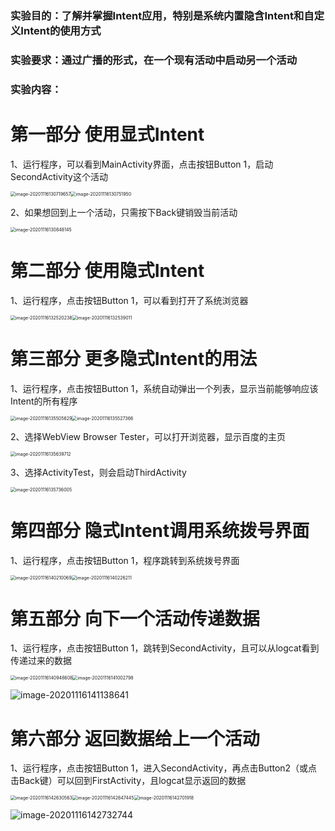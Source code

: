 ### 实验目的：了解并掌握Intent应用，特别是系统内置隐含Intent和自定义Intent的使用方式

### 实验要求：通过广播的形式，在一个现有活动中启动另一个活动

### 实验内容：

# 第一部分 使用显式Intent

1、运行程序，可以看到MainActivity界面，点击按钮Button 1，启动SecondActivity这个活动

<img src="实验4报告.assets/image-20201116130719657.png" alt="image-20201116130719657" style="zoom:50%;" /><img src="实验4报告.assets/image-20201116130751950.png" alt="image-20201116130751950" style="zoom:50%;" />

2、如果想回到上一个活动，只需按下Back键销毁当前活动

<img src="实验4报告.assets/image-20201116130848145.png" alt="image-20201116130848145" style="zoom:50%;" />

# 第二部分 使用隐式Intent

1、运行程序，点击按钮Button 1，可以看到打开了系统浏览器

<img src="实验4报告.assets/image-20201116132520238.png" alt="image-20201116132520238" style="zoom:50%;" /><img src="实验4报告.assets/image-20201116132539011.png" alt="image-20201116132539011" style="zoom:50%;" />

# 第三部分 更多隐式Intent的用法

1、运行程序，点击按钮Button 1，系统自动弹出一个列表，显示当前能够响应该Intent的所有程序

<img src="实验4报告.assets/image-20201116135505629.png" alt="image-20201116135505629" style="zoom:50%;" /><img src="实验4报告.assets/image-20201116135527366.png" alt="image-20201116135527366" style="zoom:50%;" />

2、选择WebView Browser Tester，可以打开浏览器，显示百度的主页

<img src="实验4报告.assets/image-20201116135639712.png" alt="image-20201116135639712" style="zoom:50%;" />

3、选择ActivityTest，则会启动ThirdActivity

<img src="实验4报告.assets/image-20201116135736005.png" alt="image-20201116135736005" style="zoom:50%;" />

# 第四部分 隐式Intent调用系统拨号界面

1、运行程序，点击按钮Button 1，程序跳转到系统拨号界面

<img src="实验4报告.assets/image-20201116140210069.png" alt="image-20201116140210069" style="zoom:50%;" /><img src="实验4报告.assets/image-20201116140226211.png" alt="image-20201116140226211" style="zoom:50%;" />

# 第五部分 向下一个活动传递数据

1、运行程序，点击按钮Button 1，跳转到SecondActivity，且可以从logcat看到传递过来的数据

<img src="实验4报告.assets/image-20201116140948608.png" alt="image-20201116140948608" style="zoom:50%;" /><img src="实验4报告.assets/image-20201116141002798.png" alt="image-20201116141002798" style="zoom:50%;" />

![image-20201116141138641](实验报告4.assets/image-20201116141138641.png)

# 第六部分 返回数据给上一个活动

1、运行程序，点击按钮Button 1，进入SecondActivity，再点击Button2（或点击Back键）可以回到FirstActivity，且logcat显示返回的数据

<img src="实验4报告.assets/image-20201116142630563.png" alt="image-20201116142630563" style="zoom:50%;" /><img src="实验4报告.assets/image-20201116142647445.png" alt="image-20201116142647445" style="zoom:50%;" /><img src="实验4报告.assets/image-20201116142701918.png" alt="image-20201116142701918" style="zoom:50%;" />

![image-20201116142732744](实验报告4.assets/image-20201116142732744.png)